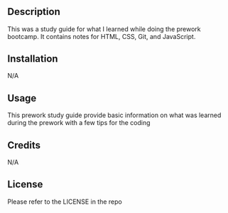 # <Prework Study Guide>

## Description

This was a study guide for what I learned while doing the prework bootcamp. It contains notes for HTML, CSS, Git, and JavaScript.

## Installation

N/A

## Usage

This prework study guide provide basic information on what was learned during the prework with a few tips for the coding

## Credits

N/A

## License

Please refer to the LICENSE in the repo

